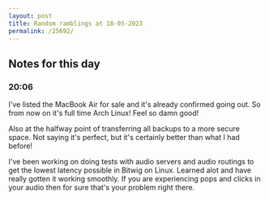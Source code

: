 ```yaml
---
layout: post
title: Random ramblings at 18-05-2023
permalink: /25692/
---
```

## Notes for this day

### 20:06

I've listed the MacBook Air for sale and it's already confirmed going out. So
from now on it's full time Arch Linux! Feel so damn good!

Also at the halfway point of transferring all backups to a more secure space.
Not saying it's perfect, but it's certainly better than what I had before!

I've been working on doing tests with audio servers and audio routings to get
the lowest latency possible in Bitwig on Linux. Learned alot and have really
gotten it working smoothly. If you are experiencing pops and clicks in your
audio then for sure that's your problem right there.
